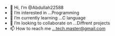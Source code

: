 - 👋 Hi, I’m @Abdullah22588
- 👀 I’m interested in ...Programming
- 🌱 I’m currently learning ...C language
- 💞️ I’m looking to collaborate on ...Diffrent projects
- 📫 How to reach me ...tech.master@gmail.com

<!---
Abdullah22588/Abdullah22588 is a ✨ special ✨ repository because its `README.md` (this file) appears on your GitHub profile.
You can click the Preview link to take a look at your changes.
--->
